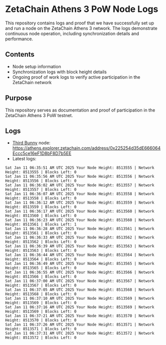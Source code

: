 # ZetaChain Athens 3 PoW Node Logs
This repository contains logs and proof that we have successfully set up and run a node on the ZetaChain Athens 3 network. The logs demonstrate continuous node operation, including synchronization details and performance.

## Contents
- Node setup information
- Synchronization logs with block height details
- Ongoing proof of work logs to verify active participation in the ZetaChain network

## Purpose
This repository serves as documentation and proof of participation in the ZetaChain Athens 3 PoW testnet.

## Logs

- [Third Bunny](https://thirdbunny.xyz/) node: https://athens.explorer.zetachain.com/address/0x225254d35dE666064Eccc5ce16eF1D8bF8D7b5EE
- Latest logs:
```
Sat Jan 11 06:35:51 AM UTC 2025 Your Node Height: 8513555 | Network Height: 8513555 | Blocks Left: 0
Sat Jan 11 06:35:56 AM UTC 2025 Your Node Height: 8513556 | Network Height: 8513556 | Blocks Left: 0
Sat Jan 11 06:36:02 AM UTC 2025 Your Node Height: 8513557 | Network Height: 8513557 | Blocks Left: 0
Sat Jan 11 06:36:07 AM UTC 2025 Your Node Height: 8513558 | Network Height: 8513558 | Blocks Left: 0
Sat Jan 11 06:36:12 AM UTC 2025 Your Node Height: 8513559 | Network Height: 8513559 | Blocks Left: 0
Sat Jan 11 06:36:17 AM UTC 2025 Your Node Height: 8513560 | Network Height: 8513560 | Blocks Left: 0
Sat Jan 11 06:36:23 AM UTC 2025 Your Node Height: 8513560 | Network Height: 8513561 | Blocks Left: 1
Sat Jan 11 06:36:28 AM UTC 2025 Your Node Height: 8513561 | Network Height: 8513561 | Blocks Left: 0
Sat Jan 11 06:36:33 AM UTC 2025 Your Node Height: 8513562 | Network Height: 8513562 | Blocks Left: 0
Sat Jan 11 06:36:39 AM UTC 2025 Your Node Height: 8513563 | Network Height: 8513563 | Blocks Left: 0
Sat Jan 11 06:36:44 AM UTC 2025 Your Node Height: 8513564 | Network Height: 8513564 | Blocks Left: 0
Sat Jan 11 06:36:49 AM UTC 2025 Your Node Height: 8513565 | Network Height: 8513565 | Blocks Left: 0
Sat Jan 11 06:36:55 AM UTC 2025 Your Node Height: 8513566 | Network Height: 8513566 | Blocks Left: 0
Sat Jan 11 06:37:00 AM UTC 2025 Your Node Height: 8513567 | Network Height: 8513567 | Blocks Left: 0
Sat Jan 11 06:37:05 AM UTC 2025 Your Node Height: 8513568 | Network Height: 8513568 | Blocks Left: 0
Sat Jan 11 06:37:10 AM UTC 2025 Your Node Height: 8513569 | Network Height: 8513569 | Blocks Left: 0
Sat Jan 11 06:37:16 AM UTC 2025 Your Node Height: 8513569 | Network Height: 8513569 | Blocks Left: 0
Sat Jan 11 06:37:21 AM UTC 2025 Your Node Height: 8513570 | Network Height: 8513570 | Blocks Left: 0
Sat Jan 11 06:37:26 AM UTC 2025 Your Node Height: 8513571 | Network Height: 8513571 | Blocks Left: 0
Sat Jan 11 06:37:31 AM UTC 2025 Your Node Height: 8513572 | Network Height: 8513572 | Blocks Left: 0
```
